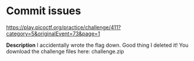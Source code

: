 # Commit issues
<https://play.picoctf.org/practice/challenge/411?category=5&originalEvent=73&page=1>

**Description**
I accidentally wrote the flag down. Good thing I deleted it!
You download the challenge files here:
challenge.zip
